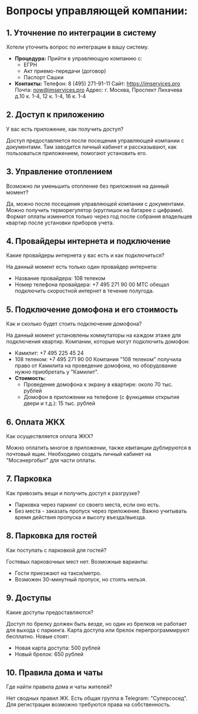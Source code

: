 # Вопросы управляющей компании:

## 1. Уточнение по интеграции в систему

Хотели уточнить вопрос по интеграции в вашу систему.

- **Процедура:**
  Прийти в управляющую компанию с:
  - ЕГРН
  - Акт приемо-передачи (договор)
  - Паспорт Сашки
- **Контакты:**
  Телефон: 8 (495) 271-91-11
  Сайт: https://imservices.pro
  Почта: now@imservices.pro
  Адрес: г. Москва, Проспект Лихачева д.10 к. 1-4, 12 к. 1-4, 16 к. 1-4

## 2. Доступ к приложению

У вас есть приложение, как получить доступ?

Доступ предоставляется после посещения управляющей компании с документами. Там заводится личный кабинет и рассказывают, как пользоваться приложением, помогают установить его.

## 3. Управление отоплением

Возможно ли уменьшить отопление без приложения на данный момент?

Да, можно после посещения управляющей компании с документами. Можно получить терморегулятор (круглишок на батарее с цифрами). Формат оплаты изменится только через год после собрания владельцев квартир после установки приборов учета.

## 4. Провайдеры интернета и подключение

Какие провайдеры интернета у вас есть и как подключиться?

На данный момент есть только один провайдер интернета:
- Название провайдера: 108 телеком
- Номер телефона провайдера: +7 495 271 90 00
МТС обещал подключить скоростной интернет в течение полугода.

## 5. Подключение домофона и его стоимость

Как и сколько будет стоить подключение домофона?

На данный момент установлены коммутаторы на каждом этаже для подключения квартир. Компании, которые могут подключить домофон:
- Камилит: +7 495 225 45 24
- 108 телеком: +7 495 271 90 00
Компания "108 телеком" получила право от Камилита на проведение домофона, но оборудование нужно приобретать у "Камилит".
- **Стоимость:**
  - Проведение домофона к экрану в квартире: около 70 тыс. рублей
  - Домофон в приложении на телефоне (с функциями открытия двери и т.д.): 15 тыс. рублей

## 6. Оплата ЖКХ

Как осуществляется оплата ЖКХ?

Можно оплатить многое в приложении, также квитанции дублируются в почтовый ящик. Необходимо создать личный кабинет на "Мосэнергобыт" для части оплаты.

## 7. Парковка

Как привозить вещи и получить доступ к разгрузке?

- Парковка через паркинг со своего места, если оно есть.
- Без места - заказать пропуск через приложение. Важно учитывать время действия пропуска и высоту въезда/выезда.

## 8. Парковка для гостей

Как поступать с парковкой для гостей?

Гостевых парковочных мест нет. Возможные варианты:
- Гости приезжают на такси/метро.
- Возможен 30-минутный пропуск, но стоять нельзя.

## 9. Доступы

Какие доступы предоставляются?

Доступ по брелку должен быть везде, но один из брелков не работает для выхода с паркинга. Карта доступа или брелок перепрограммируют бесплатно. Новые стоят:
- Новая карта доступа: 500 рублей
- Новый брелок: 650 рублей

## 10. Правила дома и чаты

Где найти правила дома и чаты жителей?

Нет сводных правил ЖК. Есть общая группа в Telegram: "Суперсосед". Для регистрации возможно требуются права на собственность.

